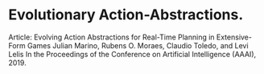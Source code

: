# Evolutionary Action-Abstractions.









Article:
Evolving Action Abstractions for Real-Time Planning in Extensive-Form Games
Julian Marino, Rubens O. Moraes, Claudio Toledo, and Levi Lelis
In the Proceedings of the Conference on Artificial Intelligence (AAAI), 2019.
